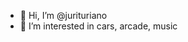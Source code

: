 - 👋 Hi, I’m @jurituriano
- 👀 I’m interested in cars, arcade, music


<!---
jurituriano/jurituriano is a ✨ special ✨ repository because its `README.md` (this file) appears on your GitHub profile.
You can click the Preview link to take a look at your changes.
--->
